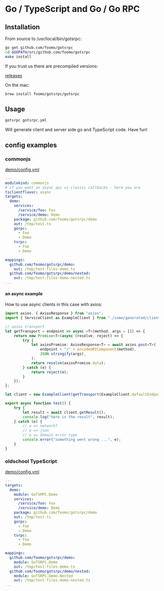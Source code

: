 # Go / TypeScript and Go / Go RPC

## Installation

From source to /usr/local/bin/gotsrpc:

```bash
go get github.com/foomo/gotsrpc
cd $GOPATH/src/github.com/foomo/gotsrpc
make install
```

If you trust us there are precompiled versions:

[releases](https://github.com/foomo/gotsrpc/releases)

On the mac:

```bash
brew install foomo/gotsrpc/gotsrpc
```


## Usage

```bash
gotsrpc gotsrpc.yml
```

Will generate client and server side go and TypeScript code. Have fun!

## config examples

### commonjs

[demo/config.yml](demo/config-commonjs.yml)

```yaml
---
modulekind: commonjs
# if you want an async api vs classic callbacks - here you are
tsclientflavor: async
targets:
  demo:
    services:
      /service/foo: Foo
      /service/demo: Demo
    package: github.com/foomo/gotsrpc/demo
    out: /tmp/test.ts
    gorpc:
      - Foo
      - Demo
    tsrpc:
      - Foo
      - Demo

mappings:
  github.com/foomo/gotsrpc/demo:
    out: /tmp/test-files-demo.ts
  github.com/foomo/gotsrpc/demo/nested:
    out: /tmp/test-files-demo-nested.ts
...
```
#### an async example

How to use async clients in this case with axios:

```TypeScript
import axios, { AxiosResponse } from "axios";
import { ServiceClient as ExampleClient } from "./some/generated/client";

// axios transport
let getTransport = endpoint => async <T>(method, args = []) => {
	return new Promise<T>(async (resolve, reject) => {
		try {
			let axiosPromise: AxiosResponse<T> = await axios.post<T>(
				endpoint + "/" + encodeURIComponent(method),
				JSON.stringify(args),
			);
			return resolve(axiosPromise.data);
		} catch (e) {
			return reject(e);
		}
	});
};

let client = new ExampleClient(getTransport(ExampleClient.defaultEndpoint));

export async function test() {
	try {
		let result = await client.getResult();
		console.log("here is the result", result);
	} catch (e) {
		// e => network?
		// e => json
		// e => domain error type
		console.error("something went wrong ...", e);
	}
}
```


### oldschool TypeScript

[demo/config.yml](demo/config.yml)

```yaml
---
targets:
  demo:
    module: GoTSRPC.Demo
    services:
      /service/foo: Foo
      /service/demo: Demo
    package: github.com/foomo/gotsrpc/demo
    out: /tmp/test.ts
    gorpc:
      - Foo
      - Demo
    tsrpc:
      - Foo
      - Demo

mappings:
  github.com/foomo/gotsrpc/demo:
    module: GoTSRPC.Demo
    out: /tmp/test-files-demo.ts
  github.com/foomo/gotsrpc/demo/nested:
    module: GoTSRPC.Demo.Nested
    out: /tmp/test-files-demo-nested.ts
...
```
